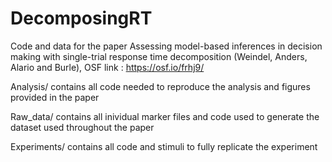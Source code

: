 # DecomposingRT
Code and data for the paper Assessing model-based inferences in decision making with single-trial response time decomposition (Weindel, Anders, Alario and Burle), OSF link : https://osf.io/frhj9/

Analysis/ contains all code needed to reproduce the analysis and figures provided in the paper

Raw_data/ contains all inividual marker files and code used to generate the dataset used throughout the paper

Experiments/ contains all code and stimuli to fully replicate the experiment
